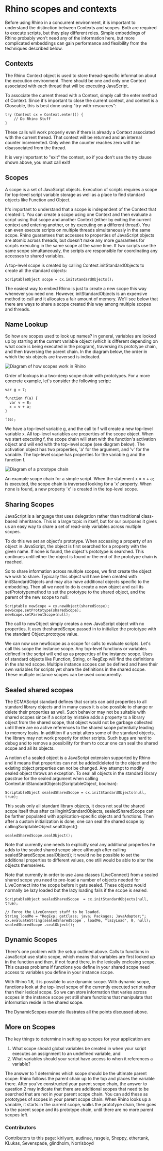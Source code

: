# Rhino scopes and contexts

Before using Rhino in a concurrent environment, it is important to understand the distinction between Contexts and scopes. Both are required to execute scripts, but they play different roles. Simple embeddings of Rhino probably won't need any of the information here, but more complicated embeddings can gain performance and flexibility from the techniques described below.

## Contexts

The Rhino Context object is used to store thread-specific information about the execution environment. There should be one and only one Context associated with each thread that will be executing JavaScript.

To associate the current thread with a Context, simply call the enter method of Context. Since it's important
to close the current context, and context is a Closeable, this is best done using "try-with-resources":

    try (Context cx = Context.enter()) {
        // Do Rhino Stuff
    }

These calls will work properly even if there is already a Context associated with the current thread. That context will be returned and an internal counter incremented. Only when the counter reaches zero will it be disassociated from the thread.

It is very important to "exit" the context, so if you don't use the try clause shown above, you must
call exit!

## Scopes

A scope is a set of JavaScript objects. Execution of scripts requires a scope for top-level script variable storage as well as a place to find standard objects like Function and Object.

It's important to understand that a scope is independent of the Context that created it. You can create a scope using one Context and then evaluate a script using that scope and another Context (either by exiting the current context and entering another, or by executing on a different thread). You can even execute scripts on multiple threads simultaneously in the same scope. Rhino guarantees that accesses to properties of JavaScript objects are atomic across threads, but doesn't make any more guarantees for scripts executing in the same scope at the same time. If two scripts use the same scope simultaneously, the scripts are responsible for coordinating any accesses to shared variables.

A top-level scope is created by calling Context.initStandardObjects to create all the standard objects:

    ScriptableObject scope = cx.initStandardObjects();

The easiest way to embed Rhino is just to create a new scope this way whenever you need one. However, initStandardObjects is an expensive method to call and it allocates a fair amount of memory. We'll see below that there are ways to share a scope created this way among multiple scopes and threads.

## Name Lookup

So how are scopes used to look up names? In general, variables are looked up by starting at the current variable object (which is different depending on what code is being executed in the program), traversing its prototype chain, and then traversing the parent chain. In the diagram below, the order in which the six objects are traversed is indicated.

![Diagram of how scopes work in Rhino](./images/lookup.gif)

Order of lookups in a two-deep scope chain with prototypes.
For a more concrete example, let's consider the following script:

```
var g = 7;

function f(a) {
  var v = 8;
  x = v + a;
}

f(6);
```

We have a top-level variable g, and the call to f will create a new top-level variable x. All top-level variables are properties of the scope object. When we start executing f, the scope chain will start with the function's activation object and will end with the top-level scope (see diagram below). The activation object has two properties, 'a' for the argument, and 'v' for the variable. The top-level scope has properties for the variable g and the function f.

![Diagram of a prototype chain](./images/scopes.gif)

An example scope chain for a simple script.
When the statement x = v + a; is executed, the scope chain is traversed looking for a 'x' property. When none is found, a new property 'x' is created in the top-level scope.

## Sharing Scopes

JavaScript is a language that uses delegation rather than traditional class-based inheritance. This is a large topic in itself, but for our purposes it gives us an easy way to share a set of read-only variables across multiple scopes.

To do this we set an object's prototype. When accessing a property of an object in JavaScript, the object is first searched for a property with the given name. If none is found, the object's prototype is searched. This continues until either the object is found or the end of the prototype chain is reached.

So to share information across multiple scopes, we first create the object we wish to share. Typically this object will have been created with initStandardObjects and may also have additional objects specific to the embedding. Then all we need to do is create a new object and call its setPrototypemethod to set the prototype to the shared object, and the parent of the new scope to null:

```
Scriptable newScope = cx.newObject(sharedScope);
newScope.setPrototype(sharedScope);
newScope.setParentScope(null);
```

The call to newObject simply creates a new JavaScript object with no properties. It uses thesharedScope passed in to initialize the prototype with the standard Object.prototype value.

We can now use newScope as a scope for calls to evaluate scripts. Let's call this scope the instance scope. Any top-level functions or variables defined in the script will end up as properties of the instance scope. Uses of standard objects like Function, String, or RegExp will find the definitions in the shared scope. Multiple instance scopes can be defined and have their own variables for scripts yet share the definitions in the shared scope. These multiple instance scopes can be used concurrently.

## Sealed shared scopes

The ECMAScript standard defines that scripts can add properties to all standard library objects and in many cases it is also possible to change or delete their properties as well. Such behavior may not be suitable with shared scopes since if a script by mistake adds a property to a library object from the shared scope, that object would not be garbage collected until there are no active references to the shared scope potentially leading to memory leaks. In addition if a script alters some of the standard objects, the library may not work properly for other scripts. Such bugs are hard to debug and to remove a possibility for them to occur one can seal the shared scope and all its objects.

A notion of a sealed object is a JavaScript extension supported by Rhino and it means that properties can not be added/deleted to the object and the existing object properties can not be changed. Any attempt to modify sealed object throws an exception. To seal all objects in the standard library passtrue for the sealed argument when calling Context.initStandardObjects(ScriptableObject, boolean):

    ScriptableObject sealedSharedScope = cx.initStandardObjects(null, true);

This seals only all standard library objects, it does not seal the shared scope itself thus after callinginitStandardObjects, sealedSharedScope can be farther populated with application-specific objects and functions. Then after a custom initialization is done, one can seal the shared scope by callingScriptableObject.sealObject():

    sealedSharedScope.sealObject();

Note that currently one needs to explicitly seal any additional properties he adds to the sealed shared scope since although after calling sealedSharedScope.sealObject(); it would no be possible to set the additional properties to different values, one still would be able to alter the objects themselves.

Note that currently in order to use Java classes (LiveConnect) from a sealed shared scope you need to pre-load a number of objects needed for LiveConnect into the scope before it gets sealed. These objects would normally be lazy loaded but the lazy loading fails if the scope is sealed.

```
ScriptableObject sealedSharedScope  = cx.initStandardObjects(null, true);

// Force the LiveConnect stuff to be loaded. 
String loadMe = "RegExp; getClass; java; Packages; JavaAdapter;";
cx.evaluateString(sealedSharedScope , loadMe, "lazyLoad", 0, null);
sealedSharedScope .sealObject();
```

## Dynamic Scopes

There's one problem with the setup outlined above. Calls to functions in JavaScript use static scope, which means that variables are first looked up in the function and then, if not found there, in the lexically enclosing scope. This causes problems if functions you define in your shared scope need access to variables you define in your instance scope.

With Rhino 1.6, it is possible to use dynamic scope. With dynamic scope, functions look at the top-level scope of the currently executed script rather than their lexical scope. So we can store information that varies across scopes in the instance scope yet still share functions that manipulate that information reside in the shared scope.

The DynamicScopes example illustrates all the points discussed above.

## More on Scopes
The key things to determine in setting up scopes for your application are

1. What scope should global variables be created in when your script executes an assignment to an undefined variable, and
2. What variables should your script have access to when it references a variable?
   
The answer to 1 determines which scope should be the ultimate parent scope: Rhino follows the parent chain up to the top and places the variable there. After you've constructed your parent scope chain, the answer to question 2 may indicate that there are additional scopes that need to be searched that are not in your parent scope chain. You can add these as prototypes of scopes in your parent scope chain. When Rhino looks up a variable, it starts in the current scope, walks the prototype chain, then goes to the parent scope and its prototype chain, until there are no more parent scopes left.

### Contributors

Contributors to this page: kirilyuro, audinue, rasgele, Sheppy, ethertank, KLukas, Sevenspade, glindholm, Norrisboyd